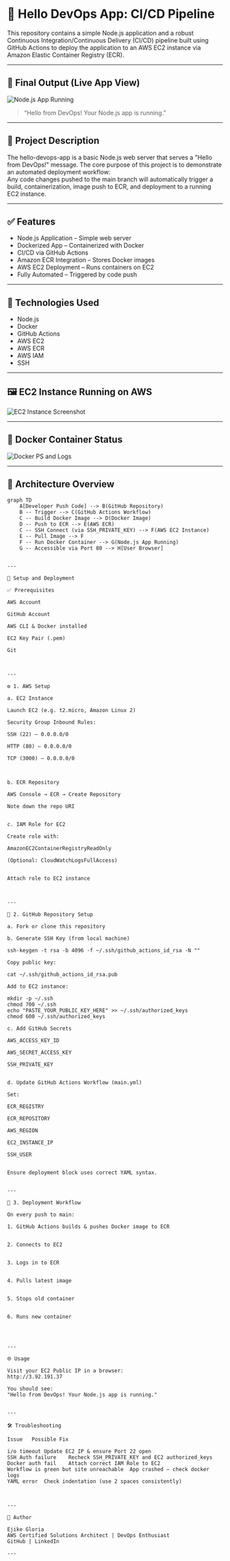 # 🚀 Hello DevOps App: CI/CD Pipeline

This repository contains a simple Node.js application and a robust Continuous Integration/Continuous Delivery (CI/CD) pipeline built using GitHub Actions to deploy the application to an AWS EC2 instance via Amazon Elastic Container Registry (ECR).

---

## 📸 Final Output (Live App View)

![Node.js App Running](./app-browser.jpg)  
> “Hello from DevOps! Your Node.js app is running.”

---

## 🔧 Project Description

The hello-devops-app is a basic Node.js web server that serves a "Hello from DevOps!" message. The core purpose of this project is to demonstrate an automated deployment workflow:  
Any code changes pushed to the main branch will automatically trigger a build, containerization, image push to ECR, and deployment to a running EC2 instance.

---

## ✅ Features

- Node.js Application – Simple web server  
- Dockerized App – Containerized with Docker  
- CI/CD via GitHub Actions  
- Amazon ECR Integration – Stores Docker images  
- AWS EC2 Deployment – Runs containers on EC2  
- Fully Automated – Triggered by code push

---

## 🧰 Technologies Used

- Node.js  
- Docker  
- GitHub Actions  
- AWS EC2  
- AWS ECR  
- AWS IAM  
- SSH  

---

## 🖼 EC2 Instance Running on AWS

![EC2 Instance Screenshot](./aws-ec2.jpg)

---

## 🐳 Docker Container Status

![Docker PS and Logs](./docker%20status.jpg)

---

## 🧠 Architecture Overview

```mermaid
graph TD
    A[Developer Push Code] --> B(GitHub Repository)
    B -- Trigger --> C(GitHub Actions Workflow)
    C -- Build Docker Image --> D(Docker Image)
    D -- Push to ECR --> E(AWS ECR)
    C -- SSH Connect (via SSH_PRIVATE_KEY) --> F(AWS EC2 Instance)
    E -- Pull Image --> F
    F -- Run Docker Container --> G(Node.js App Running)
    G -- Accessible via Port 80 --> H[User Browser]


---

🚀 Setup and Deployment

✅ Prerequisites

AWS Account

GitHub Account

AWS CLI & Docker installed

EC2 Key Pair (.pem)

Git



---

⚙ 1. AWS Setup

a. EC2 Instance

Launch EC2 (e.g. t2.micro, Amazon Linux 2)

Security Group Inbound Rules:

SSH (22) – 0.0.0.0/0

HTTP (80) – 0.0.0.0/0

TCP (3000) – 0.0.0.0/0



b. ECR Repository

AWS Console → ECR → Create Repository

Note down the repo URI


c. IAM Role for EC2

Create role with:

AmazonEC2ContainerRegistryReadOnly

(Optional: CloudWatchLogsFullAccess)


Attach role to EC2 instance



---

📁 2. GitHub Repository Setup

a. Fork or clone this repository

b. Generate SSH Key (from local machine)

ssh-keygen -t rsa -b 4096 -f ~/.ssh/github_actions_id_rsa -N ""

Copy public key:

cat ~/.ssh/github_actions_id_rsa.pub

Add to EC2 instance:

mkdir -p ~/.ssh
chmod 700 ~/.ssh
echo "PASTE_YOUR_PUBLIC_KEY_HERE" >> ~/.ssh/authorized_keys
chmod 600 ~/.ssh/authorized_keys

c. Add GitHub Secrets

AWS_ACCESS_KEY_ID

AWS_SECRET_ACCESS_KEY

SSH_PRIVATE_KEY


d. Update GitHub Actions Workflow (main.yml)

Set:

ECR_REGISTRY

ECR_REPOSITORY

AWS_REGION

EC2_INSTANCE_IP

SSH_USER


Ensure deployment block uses correct YAML syntax.


---

🔄 3. Deployment Workflow

On every push to main:

1. GitHub Actions builds & pushes Docker image to ECR


2. Connects to EC2


3. Logs in to ECR


4. Pulls latest image


5. Stops old container


6. Runs new container




---

🌐 Usage

Visit your EC2 Public IP in a browser:
http://3.92.191.37

You should see:
"Hello from DevOps! Your Node.js app is running."


---

🛠 Troubleshooting

Issue	Possible Fix

i/o timeout	Update EC2 IP & ensure Port 22 open
SSH Auth failure	Recheck SSH_PRIVATE_KEY and EC2 authorized_keys
Docker auth fail	Attach correct IAM Role to EC2
Workflow is green but site unreachable	App crashed – check docker logs
YAML error	Check indentation (use 2 spaces consistently)



---

🙌 Author

Ejike Gloria
AWS Certified Solutions Architect | DevOps Enthusiast
GitHub | LinkedIn

---
